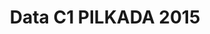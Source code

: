 ---
title: Data C1 PILKADA 2015
organization: KPU REPUBLIK INDONESIA
notes: Data C1 PILKADA 2015
resources:
  - name: CSV Cities
    url: 'https://github.com/pemiluAPI/pemilu-data/raw/master/c1-pilkada-2015/CSV/cities.csv'
    format: csv
  - name: CSV Regions
    url: 'https://github.com/pemiluAPI/pemilu-data/raw/master/c1-pilkada-2015/CSV/regions.csv'
    format: csv
category:
  - C1 PILKADA 2015
maintainer: ''
maintainer_email: ''
---